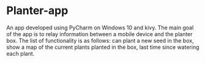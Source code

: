 # Planter-app
An app developed using PyCharm on Windows 10 and kivy. The main goal of the app is to relay information between a mobile device and the planter box. The list of functionality is as follows: can plant a new seed in the box, show a map of the current plants planted in the box, last time since watering each plant.
